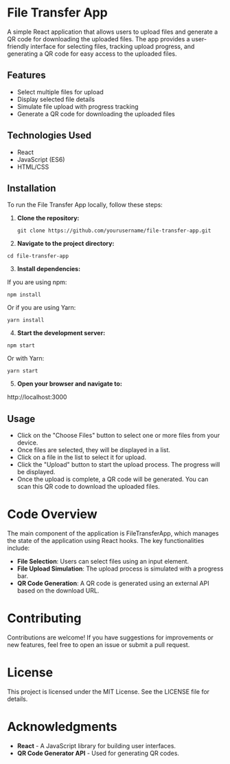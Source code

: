 # File Transfer App

A simple React application that allows users to upload files and generate a QR code for downloading the uploaded files. The app provides a user-friendly interface for selecting files, tracking upload progress, and generating a QR code for easy access to the uploaded files.

## Features

- Select multiple files for upload
- Display selected file details
- Simulate file upload with progress tracking
- Generate a QR code for downloading the uploaded files

## Technologies Used

- React
- JavaScript (ES6)
- HTML/CSS

## Installation

To run the File Transfer App locally, follow these steps:

1. **Clone the repository:**

   ```
   git clone https://github.com/yourusername/file-transfer-app.git
   ```
2. **Navigate to the project directory:**
```
cd file-transfer-app
```
3. **Install dependencies:**

If you are using npm:
```
npm install
```
Or if you are using Yarn:
   ```
yarn install
   ```
4. **Start the development server:**
```
npm start
```
Or with Yarn:
```
yarn start
```
5. **Open your browser and navigate to:**

http://localhost:3000
## Usage

- Click on the "Choose Files" button to select one or more files from your device.
- Once files are selected, they will be displayed in a list.
- Click on a file in the list to select it for upload.
- Click the "Upload" button to start the upload process. The progress will be displayed.
- Once the upload is complete, a QR code will be generated. You can scan this QR code to download the uploaded files.

# Code Overview
The main component of the application is FileTransferApp, which manages the state of the application using React hooks. The key functionalities include:

- **File Selection**: Users can select files using an input element.
- **File Upload Simulation**: The upload process is simulated with a progress bar.
- **QR Code Generation**: A QR code is generated using an external API based on the download URL.
# Contributing
Contributions are welcome! If you have suggestions for improvements or new features, feel free to open an issue or submit a pull request.

# License
This project is licensed under the MIT License. See the LICENSE file for details.

# Acknowledgments
- **React** - A JavaScript library for building user interfaces.
- **QR Code Generator API** - Used for generating QR codes.

